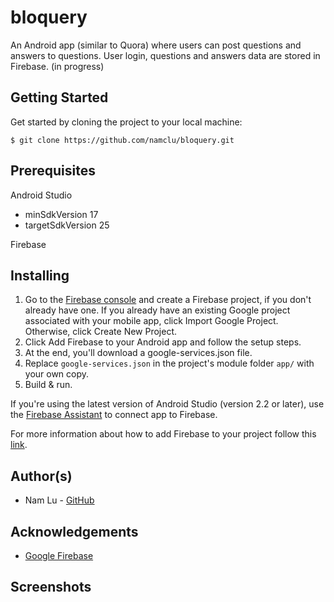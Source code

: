 # bloquery
An Android app (similar to Quora) where users can post questions and answers to questions. User login, questions and answers
data are stored in Firebase. (in progress)

## Getting Started

Get started by cloning the project to your local machine:

```
$ git clone https://github.com/namclu/bloquery.git
```

## Prerequisites

Android Studio
- minSdkVersion 17
- targetSdkVersion 25

Firebase

## Installing

1. Go to the [Firebase console](https://console.firebase.google.com/) and create a Firebase project, if you don't already have one. If you already have an existing Google project associated with your mobile app, click Import Google Project. Otherwise, click Create New Project.
2. Click Add Firebase to your Android app and follow the setup steps.
3. At the end, you'll download a google-services.json file.
4. Replace `google-services.json` in the project's module folder `app/` with your own copy.
5. Build & run.

If you're using the latest version of Android Studio (version 2.2 or later), use the [Firebase Assistant](https://developer.android.com/studio/write/firebase.html) to connect app to Firebase.

For more information about how to add Firebase to your project follow this [link](https://firebase.google.com/docs/android/setup).

## Author(s)

- Nam Lu - [GitHub](https://github.com/namclu)

## Acknowledgements

- [Google Firebase](https://console.firebase.google.com)

## Screenshots
